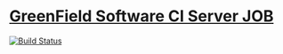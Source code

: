 # [GreenField Software CI Server JOB](https://ci.greenfieldsoft.net/job/Test%20CI/)

[![Build Status](https://ci.greenfieldsoft.net/buildStatus/icon?job=Test+CI)](https://ci.greenfieldsoft.net/job/Test%20CI/)
